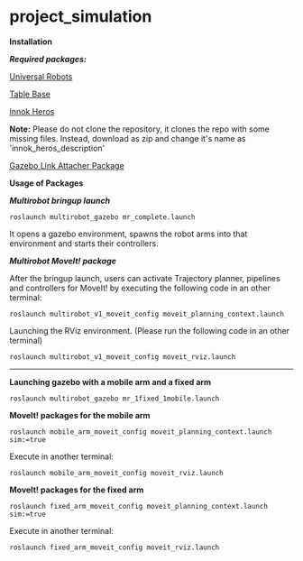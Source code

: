 # project_simulation

__Installation__

___Required packages:___

[Universal Robots](https://github.com/ros-industrial/universal_robot/tree/melodic-devel)

[Table Base](https://drive.google.com/file/d/1c9ZnxWPkZuW1fpoFA4F0t_5Hy8A91uP6/view?usp=sharing)

[Innok Heros](https://github.com/innokrobotics/innok_heros_description/tree/noetic)

**Note:** Please do not clone the repository, it clones the repo with some missing files. Instead, download as zip and change it's name as 'innok_heros_description'

[Gazebo Link Attacher Package](https://github.com/pal-robotics/gazebo_ros_link_attacher)


__Usage of Packages__

___Multirobot bringup launch___

```
roslaunch multirobot_gazebo mr_complete.launch

```
It opens a gazebo environment, spawns the robot arms into that environment and starts their controllers.

___Multirobot MoveIt! package___

After the bringup launch, users can activate Trajectory planner, pipelines and controllers for MoveIt! by executing the following code in an other terminal:

```
roslaunch multirobot_v1_moveit_config moveit_planning_context.launch

```

Launching the RViz environment. (Please run the following code in an other terminal)

```
roslaunch multirobot_v1_moveit_config moveit_rviz.launch

```

---

__Launching gazebo with a mobile arm and a fixed arm__

```
roslaunch multirobot_gazebo mr_1fixed_1mobile.launch

```

__MoveIt! packages for the mobile arm__

```
roslaunch mobile_arm_moveit_config moveit_planning_context.launch sim:=true

```

Execute in another terminal:

```
roslaunch mobile_arm_moveit_config moveit_rviz.launch

```

__MoveIt! packages for the fixed arm__

```
roslaunch fixed_arm_moveit_config moveit_planning_context.launch sim:=true

```

Execute in another terminal:

```
roslaunch fixed_arm_moveit_config moveit_rviz.launch

```